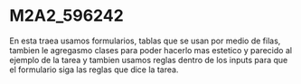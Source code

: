# M2A2_596242

En esta traea usamos formularios, tablas que se usan por medio de filas, tambien le agregasmo clases para poder hacerlo mas estetico y parecido al ejemplo de la tarea y tambien usamos reglas dentro de los inputs para que el formulario siga las reglas que dice la tarea.
